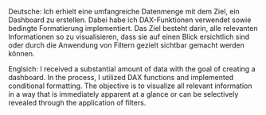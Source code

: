 Deutsche: 
Ich erhielt eine umfangreiche Datenmenge mit dem Ziel, ein Dashboard zu erstellen. Dabei habe ich DAX-Funktionen verwendet sowie bedingte Formatierung implementiert. Das Ziel besteht darin, alle relevanten Informationen so zu visualisieren, dass sie auf einen Blick ersichtlich sind oder durch die Anwendung von Filtern gezielt sichtbar gemacht werden können.




Englsich: 
I received a substantial amount of data with the goal of creating a dashboard. In the process, I utilized DAX functions and implemented conditional formatting. The objective is to visualize all relevant information in a way that is immediately apparent at a glance or can be selectively revealed through the application of filters.
